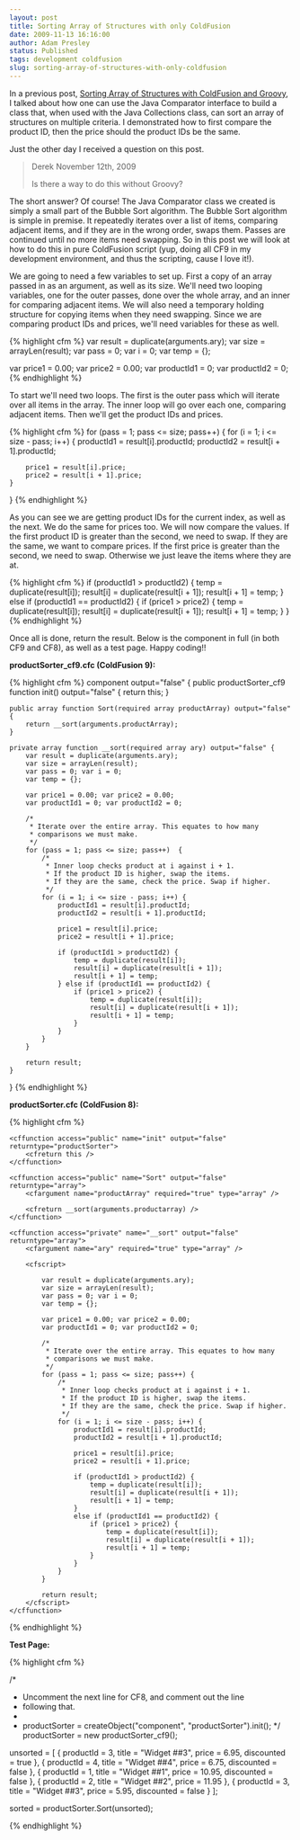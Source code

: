 ```yaml
---
layout: post
title: Sorting Array of Structures with only ColdFusion
date: 2009-11-13 16:16:00
author: Adam Presley
status: Published
tags: development coldfusion
slug: sorting-array-of-structures-with-only-coldfusion
---
```


In a previous post, [Sorting Array of Structures with ColdFusion and
Groovy](#post/2009/10/sorting-array-of-structures-with-coldfusion-and-groovy/522a996a6851e13e760cd042),
I talked about how one can use the Java Comparator interface
to build a class that, when used with the Java Collections class, can
sort an array of structures on multiple criteria. I demonstrated how to
first compare the product ID, then the price should the product IDs be
the same.

Just the other day I received a question on this post.

> Derek
> November 12th, 2009
>
> Is there a way to do this without Groovy?

The short answer? Of course! The Java Comparator class we created is
simply a small part of the Bubble Sort algorithm. The Bubble Sort
algorithm is simple in premise. It repeatedly iterates over a list of
items, comparing adjacent items, and if they are in the wrong order,
swaps them. Passes are continued until no more items need swapping. So
in this post we will look at how to do this in pure ColdFusion script
(yup, doing all CF9 in my development environment, and thus the
scripting, cause I love it!).

We are going to need a few variables to set up. First a copy of an array
passed in as an argument, as well as its size. We'll need two looping
variables, one for the outer passes, done over the whole array, and an
inner for comparing adjacent items. We will also need a temporary
holding structure for copying items when they need swapping. Since we
are comparing product IDs and prices, we'll need variables for these as
well.

{% highlight cfm %}
var result = duplicate(arguments.ary);
var size = arrayLen(result);
var pass = 0; var i = 0;
var temp = {};

var price1 = 0.00; var price2 = 0.00;
var productId1 = 0; var productId2 = 0;
{% endhighlight %}

To start we'll need two loops. The first is the outer pass which will
iterate over all items in the array. The inner loop will go over each
one, comparing adjacent items. Then we'll get the product IDs and
prices.

{% highlight cfm %}
for (pass = 1; pass <= size; pass++) {
	for (i = 1; i <= size - pass; i++) {
		productId1 = result[i].productId;
		productId2 = result[i + 1].productId;

		price1 = result[i].price;
		price2 = result[i + 1].price;
	}
}
{% endhighlight %}

As you can see we are getting product IDs for the current index, as well
as the next. We do the same for prices too. We will now compare the
values. If the first product ID is greater than the second, we need to
swap. If they are the same, we want to compare prices. If the first
price is greater than the second, we need to swap. Otherwise we just
leave the items where they are at.

{% highlight cfm %}
if (productId1 > productId2) {
	temp = duplicate(result[i]);
	result[i] = duplicate(result[i + 1]);
	result[i + 1] = temp;
} else if (productId1 == productId2) {
	if (price1 > price2) {
		temp = duplicate(result[i]);
		result[i] = duplicate(result[i + 1]);
		result[i + 1] = temp;
	}
}
{% endhighlight %}

Once all is done, return the result. Below is the component in full (in
both CF9 and CF8), as well as a test page. Happy coding!!

**productSorter_cf9.cfc (ColdFusion 9):**

{% highlight cfm %}
component output="false" {
	public productSorter_cf9 function init() output="false" {
		return this;
	}

	public array function Sort(required array productArray) output="false" {
		return __sort(arguments.productArray);
	}

	private array function __sort(required array ary) output="false" {
		var result = duplicate(arguments.ary);
		var size = arrayLen(result);
		var pass = 0; var i = 0;
		var temp = {};

		var price1 = 0.00; var price2 = 0.00;
		var productId1 = 0; var productId2 = 0;

		/*
		 * Iterate over the entire array. This equates to how many
		 * comparisons we must make.
		 */
		for (pass = 1; pass <= size; pass++)  {
			/*
			 * Inner loop checks product at i against i + 1.
			 * If the product ID is higher, swap the items.
			 * If they are the same, check the price. Swap if higher.
			 */
			for (i = 1; i <= size - pass; i++) {
				productId1 = result[i].productId;
				productId2 = result[i + 1].productId;

				price1 = result[i].price;
				price2 = result[i + 1].price;

				if (productId1 > productId2) {
					temp = duplicate(result[i]);
					result[i] = duplicate(result[i + 1]);
					result[i + 1] = temp;
				} else if (productId1 == productId2) {
					if (price1 > price2) {
						temp = duplicate(result[i]);
						result[i] = duplicate(result[i + 1]);
						result[i + 1] = temp;
					}
				}
			}
		}

		return result;
	}
}
{% endhighlight %}

**productSorter.cfc (ColdFusion 8):**

{% highlight cfm %}
<cfcomponent output="false">

	<cffunction access="public" name="init" output="false" returntype="productSorter">
		<cfreturn this />
	</cffunction>

	<cffunction access="public" name="Sort" output="false" returntype="array">
		<cfargument name="productArray" required="true" type="array" />

		<cfreturn __sort(arguments.productarray) />
	</cffunction>

	<cffunction access="private" name="__sort" output="false" returntype="array">
		<cfargument name="ary" required="true" type="array" />

		<cfscript>

			var result = duplicate(arguments.ary);
			var size = arrayLen(result);
			var pass = 0; var i = 0;
			var temp = {};

			var price1 = 0.00; var price2 = 0.00;
			var productId1 = 0; var productId2 = 0;

			/*
			 * Iterate over the entire array. This equates to how many
			 * comparisons we must make.
			 */
			for (pass = 1; pass <= size; pass++) {
				/*
				 * Inner loop checks product at i against i + 1.
				 * If the product ID is higher, swap the items.
				 * If they are the same, check the price. Swap if higher.
				 */
				for (i = 1; i <= size - pass; i++) {
					productId1 = result[i].productId;
					productId2 = result[i + 1].productId;

					price1 = result[i].price;
					price2 = result[i + 1].price;

					if (productId1 > productId2) {
						temp = duplicate(result[i]);
						result[i] = duplicate(result[i + 1]);
						result[i + 1] = temp;
					}
					else if (productId1 == productId2) {
						if (price1 > price2) {
							temp = duplicate(result[i]);
							result[i] = duplicate(result[i + 1]);
							result[i + 1] = temp;
						}
					}
				}
			}

			return result;
		</cfscript>
	</cffunction>
</cfcomponent>
{% endhighlight %}

**Test Page:**

{% highlight cfm %}
<cfscript>

/*
 * Uncomment the next line for CF8, and comment out the line
 * following that.
 *
 * productSorter = createObject("component", "productSorter").init();
 */
productSorter = new productSorter_cf9();

unsorted = [
	{
		productId = 3,
		title = "Widget ##3",
		price = 6.95,
		discounted = true
	},
	{
		productId = 4,
		title = "Widget ##4",
		price = 6.75,
		discounted = false
	},
	{
		productId = 1,
		title = "Widget ##1",
		price = 10.95,
		discounted = false
	},
	{
		productId = 2,
		title = "Widget ##2",
		price = 11.95
	},
	{
		productId = 3,
		title = "Widget ##3",
		price = 5.95,
		discounted = false
	}
];

sorted = productSorter.Sort(unsorted);

</cfscript>
{% endhighlight %}
